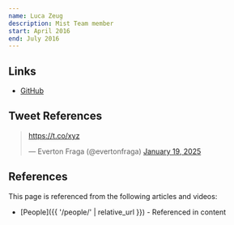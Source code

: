 ```yaml
---
name: Luca Zeug
description: Mist Team member
start: April 2016
end: July 2016
---
```


## Links
- [GitHub](https://github.com/luclu)

## Tweet References

<blockquote class="twitter-tweet"><p lang="en" dir="ltr"><a href="https://t.co/xyz">https://t.co/xyz</a></p>&mdash; Everton Fraga (@evertonfraga) <a href="https://twitter.com/evertonfraga/status/1958922326923518328">January 19, 2025</a></blockquote>
<script async src="https://platform.twitter.com/widgets.js" charset="utf-8"></script>

## References

This page is referenced from the following articles and videos:

- [People]({{ '/people/' | relative_url }}) - Referenced in content